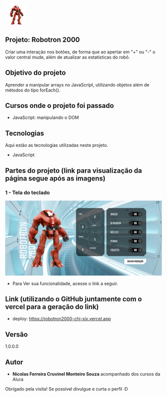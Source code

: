 <img src="https://github.com/NicolasFCruvinel/Trilha_Full_Stack/blob/main/Front-End/2.JavaScript%20para%20front%20end/Robotron%202000/img/robotron.png" width="70px"/>

## Projeto: Robotron 2000

Criar uma interação nos botões, de forma que ao apertar em "+" ou "-" o valor central mude, além de atualizar as estatísticas do robô.

## Objetivo do projeto

Aprender a manipular arrays no JavaScript, utilizando objetos além de métodos do tipo forEach(). 

## Cursos onde o projeto foi passado

* JavaScript: manipulando o DOM

## Tecnologias

Aqui estão as tecnologias utilizadas neste projeto.

* JavaScript


## Partes do projeto (link para visualização da página segue após as imagens)

### 1 - Tela do teclado
![teclado](https://github.com/NicolasFCruvinel/Trilha_Full_Stack/blob/main/Front-End/2.JavaScript%20para%20front%20end/Robotron%202000/img/img_README/tela_unica.png)

* Para Ver sua funcionalidade, acesse o link a seguir.

## Link (utilizando o GitHub juntamente com o vercel para a geração do link)
  - deploy: https://robotron2000-chi-six.vercel.app


  ## Versão

  1.0.0.0


  ## Autor

  * **Nicolas Ferreira Cruvinel Monteiro Souza** acompanhado dos cursos da Alura 

 Obrigado pela visita! Se possível divulgue e curta o perfil :D

